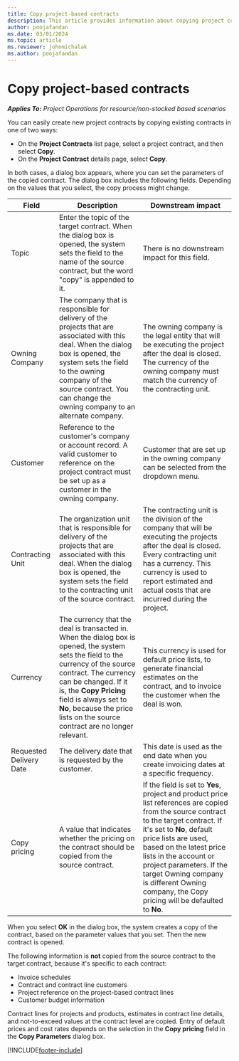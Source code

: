 ```yaml
---
title: Copy project-based contracts
description: This article provides information about copying project contracts in Microsoft Dynamics 365 Project Operations.
author: poojafandan
ms.date: 03/01/2024
ms.topic: article
ms.reviewer: johnmichalak
ms.author: poojafandan
---
```


# Copy project-based contracts

_**Applies To:** Project Operations for resource/non-stocked based scenarios_

You can easily create new project contracts by copying existing contracts in one of two ways:

- On the **Project Contracts** list page, select a project contract, and then select **Copy**.
- On the **Project Contract** details page, select **Copy**.

In both cases, a dialog box appears, where you can set the parameters of the copied contract. The dialog box includes the following fields. Depending on the values that you select, the copy process might change.

| Field | Description | Downstream impact |
| --- | --- | --- |
| Topic | Enter the topic of the target contract. When the dialog box is opened, the system sets the field to the name of the source contract, but the word "copy" is appended to it. | There is no downstream impact for this field. |
| Owning Company | The company that is responsible for delivery of the projects that are associated with this deal. When the dialog box is opened, the system sets the field to the owning company of the source contract. You can change the owning company to an alternate company. | The owning company is the legal entity that will be executing the project after the deal is closed. The currency of the owning company must match the currency of the contracting unit. |
| Customer | Reference to the customer's company or account record. A valid customer to reference on the project contract must be set up as a customer in the owning company. | Customer that are set up in the owning company can be selected from the dropdown menu. |
| Contracting Unit | The organization unit that is responsible for delivery of the projects that are associated with this deal. When the dialog box is opened, the system sets the field to the contracting unit of the source contract. | The contracting unit is the division of the company that will be executing the projects after the deal is closed. Every contracting unit has a currency. This currency is used to report estimated and actual costs that are incurred during the project. |
| Currency | The currency that the deal is transacted in. When the dialog box is opened, the system sets the field to the currency of the source contract. The currency can be changed. If it is, the **Copy Pricing** field is always set to **No**, because the price lists on the source contract are no longer relevant. | This currency is used for default price lists, to generate financial estimates on the contract, and to invoice the customer when the deal is won. |
| Requested Delivery Date | The delivery date that is requested by the customer. | This date is used as the end date when you create invoicing dates at a specific frequency. |
| Copy pricing | A value that indicates whether the pricing on the contract should be copied from the source contract. | If the field is set to **Yes**, project and product price list references are copied from the source contract to the target contract. If it's set to **No**, default price lists are used, based on the latest price lists in the account or project parameters. If the target Owning company is different Owning company, the Copy pricing will be defaulted to **No**. |

When you select **OK** in the dialog box, the system creates a copy of the contract, based on the parameter values that you set. Then the new contract is opened.

The following information is **not** copied from the source contract to the target contract, because it's specific to each contract:

- Invoice schedules
- Contract and contract line customers
- Project reference on the project-based contract lines
- Customer budget information

Contract lines for projects and products, estimates in contract line details, and not-to-exceed values at the contract level are copied. Entry of default prices and cost rates depends on the selection in the **Copy pricing** field in the **Copy Parameters** dialog box.

[!INCLUDE[footer-include](../includes/footer-banner.md)]
